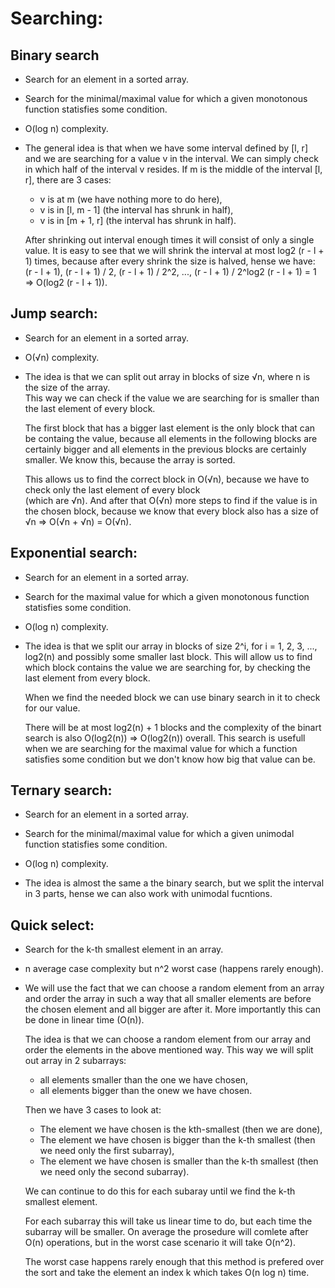 # Searching:

## Binary search
- Search for an element in a sorted array.

- Search for the minimal/maximal value for which a given monotonous function statisfies some condition.
- O(log n) complexity.

- <p>The general idea is that when we have some interval defined by [l, r] and we are searching for a value v in the interval. We can simply check in which half of the interval v resides. If m is the middle of the interval [l, r], there are 3 cases: 
  <ul>
    <li> v is at m (we have nothing more to do here), 
    <li> v is in [l, m - 1] (the interval has shrunk in half),
    <li> v is in [m + 1, r] (the interval has shrunk in half).
  </ul>

     After shrinking out interval enough times it will consist of only a single value. It is easy to see that we will shrink the interval at most log2 (r - l + 1) times, because after every shrink the size is halved, hense we have:<br> 
     (r - l + 1), (r - l + 1) / 2,        (r - l + 1) / 2^2, ..., (r - l + 1) / 2^log2 (r - l + 1) = 1 => O(log2 (r - l + 1)).</p>

## Jump search:
- Search for an element in a sorted array.

- O(√n) complexity.

- <p>The idea is that we can split out array in blocks of size √n, where n is the size of the array.<br>
  This way we can check if the value we are searching for is smaller than the last element of every block.<br>
  
  The first block that has a bigger last element is the only block that can be containg the value, because all elements in the following  blocks are certainly bigger and all elements in the previous blocks are certainly smaller. We know this, because the array is sorted.<br>
  
  This allows us to find the correct block in O(√n), because we have to check only the last element of every block <br>(which are √n). And after that O(√n) more steps to find if the value is in the chosen block, because we know that every block also has a size of √n => O(√n + √n) = O(√n).</p>
    
## Exponential search:
- Search for an element in a sorted array.

- Search for the maximal value for which a given monotonous function statisfies some condition.

- O(log n) complexity.

- <p>The idea is that we split our array in blocks of size 2^i, for i = 1, 2, 3, ..., log2(n) and possibly some smaller last block. This will allow us to find which block contains the value we are searching for, by checking the last element from every block.<br>
  
  When we find the needed block we can use binary search in it to check for our value.<br>
  
  There will be at most log2(n) + 1 blocks and the complexity of the binart search is also O(log2(n)) => O(log2(n)) overall. This search is usefull when we are searching for the maximal value for which a function satisfies some condition but we don't know how big that value can be.</p>

## Ternary search:
- Search for an element in a sorted array.

- Search for the minimal/maximal value for which a given unimodal function statisfies some condition.

- O(log n) complexity.

- The idea is almost the same a the binary search, but we split the interval in 3 parts, hense we can also work with unimodal fucntions.

## Quick select:
- Search for the k-th smallest element in an array.

- n average case complexity but n^2 worst case (happens rarely enough).

- <p>We will use the fact that we can choose a random element from an array and order the array in such a way that all smaller elements are before the chosen element and all bigger are after it. More importantly this can be done in linear time (O(n)).<br>
  
  The idea is that we can choose a random element from our array and order the elements in the above mentioned way. This way we will split out array in 2 subarrays:
  <ul>
    <li> all elements smaller than the one we have chosen,
    <li> all elements bigger than the onew we have chosen.
   </ul>
   
  Then we have 3 cases to look at:
   <ul>
    <li> The element we have chosen is the kth-smallest (then we are done),
    <li> The element we have chosen is bigger than the k-th smallest (then we need only the first subarray),
    <li> The element we have chosen is smaller than the k-th smallest (then we need only the second subarray).
  </ul>
  
  We can continue to do this for each subaray until we find the k-th smallest element.<br>
  
  For each subarray this will take us linear time to do, but each time the subarray will be smaller. On average the prosedure will comlete after O(n) operations, but in the worst case scenario it will take O(n^2).<br>
  
  The worst case happens rarely enough that this method is prefered over the sort and take the element an index k which takes O(n log n) time.
      
      

